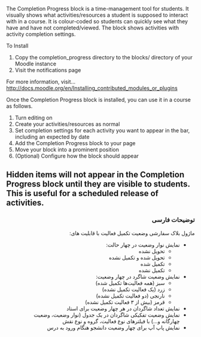 The Completion Progress block is a time-management tool for students.
It visually shows what activities/resources a student is supposed to interact with in a course.
It is colour-coded so students can quickly see what they have and have not completed/viewed.
The block shows activities with activity completion settings.

To Install
1. Copy the completion_progress directory to the blocks/ directory of your Moodle instance
2. Visit the notifications page

For more information, visit...
http://docs.moodle.org/en/Installing_contributed_modules_or_plugins

Once the Completion Progress block is installed, you can use it in a course as follows.

1. Turn editing on
2. Create your activities/resources as normal
3. Set completion settings for each activity you want to appear in the bar, including an expected by date
4. Add the Completion Progress block to your page
5. Move your block into a prominent position
6. (Optional) Configure how the block should appear

Hidden items will not appear in the Completion Progress block until they are visible to students.
This is useful for a scheduled release of activities.
---
<div dir="rtl">
    <h3>توضیحات فارسی</h3>
    <p>ماژول بلاک سفارشی وضعیت تکمیل فعالیت با قابلیت های:</p>
    <ul>
        <li>نمایش نوار وضعیت در چهار حالت:
            <ul>
                <li>تحویل نشده</li>
                <li>تحویل شده و تکمیل نشده</li>
                <li>تکمیل شده</li>
                <li>تکمیل نشده</li>
            </ul>
        </li>
        <li>نمایش وضعیت شاگرد در چهار وضعیت:
            <ul>
                <li>سبز (همه فعالیت‌ها تکمیل شده)</li>
                <li>زرد (یک فعالیت تکمیل نشده)</li>
                <li>نارنجی (دو فعالیت تکمیل نشده)</li>
                <li>قرمز (بیش از ۳ فعالیت تکمیل نشده)</li>
            </ul>
        <li>نمایش تعداد شاگردان در هر چهار وضعیت برای استاد</li>
        <li>نمایش وضعیت تفکیکی شاگردان در یک جدول (نوار وضعیت، وضعیت چهارگانه و...) با فیلترهای نوع فعالیت، گروه و نوع
            نقش
        </li>
        <li>نمایش پاپ آپ برای چهار وضعیت دانشجو هنگام ورود به درس</li>
    </ul>
</div>